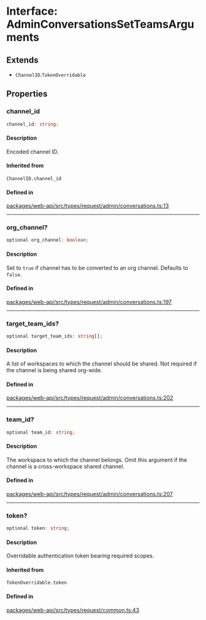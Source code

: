 # Interface: AdminConversationsSetTeamsArguments

## Extends

- `ChannelID`.`TokenOverridable`

## Properties

### channel\_id

```ts
channel_id: string;
```

#### Description

Encoded channel ID.

#### Inherited from

`ChannelID.channel_id`

#### Defined in

[packages/web-api/src/types/request/admin/conversations.ts:13](https://github.com/slackapi/node-slack-sdk/blob/main/packages/web-api/src/types/request/admin/conversations.ts#L13)

***

### org\_channel?

```ts
optional org_channel: boolean;
```

#### Description

Set to `true` if channel has to be converted to an org channel. Defaults to `false`.

#### Defined in

[packages/web-api/src/types/request/admin/conversations.ts:197](https://github.com/slackapi/node-slack-sdk/blob/main/packages/web-api/src/types/request/admin/conversations.ts#L197)

***

### target\_team\_ids?

```ts
optional target_team_ids: string[];
```

#### Description

A list of workspaces to which the channel should be shared.
Not required if the channel is being shared org-wide.

#### Defined in

[packages/web-api/src/types/request/admin/conversations.ts:202](https://github.com/slackapi/node-slack-sdk/blob/main/packages/web-api/src/types/request/admin/conversations.ts#L202)

***

### team\_id?

```ts
optional team_id: string;
```

#### Description

The workspace to which the channel belongs.
Omit this argument if the channel is a cross-workspace shared channel.

#### Defined in

[packages/web-api/src/types/request/admin/conversations.ts:207](https://github.com/slackapi/node-slack-sdk/blob/main/packages/web-api/src/types/request/admin/conversations.ts#L207)

***

### token?

```ts
optional token: string;
```

#### Description

Overridable authentication token bearing required scopes.

#### Inherited from

`TokenOverridable.token`

#### Defined in

[packages/web-api/src/types/request/common.ts:43](https://github.com/slackapi/node-slack-sdk/blob/main/packages/web-api/src/types/request/common.ts#L43)
